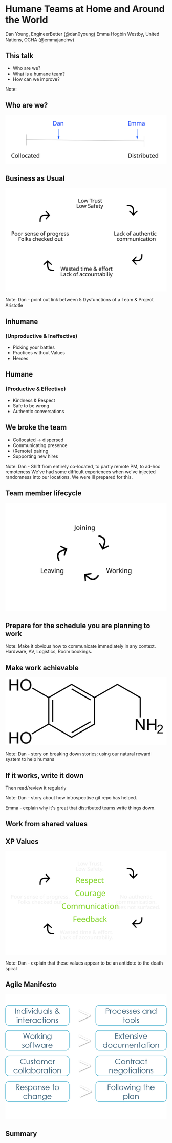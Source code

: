 # Humane Teams at Home and Around the World

Dan Young, EngineerBetter
(@dan0young)
Emma Hogbin Westby, United Nations, OCHA
(@emmajanehw)



## This talk

- Who are we?
- What is a humane team?
- How can we improve?

Note:



## Who are we?
![Sliding Scale](/images/sliding-scale.svg "Sliding Scale")



## Business as Usual
![Death Spiral](/images/death-spiral.svg "Death Spiral")

Note:
Dan - point out link between 5 Dysfunctions of a Team & Project Aristotle



## Inhumane
### (Unproductive & Ineffective)

* Picking your battles
* Practices without Values
* Heroes



## Humane
### (Productive & Effective)

* Kindness & Respect
* Safe to be wrong
* Authentic conversations



## We broke the team
* Collocated → dispersed
* Communicating presence
* (Remote) pairing
* Supporting new hires

Note: Dan - Shift from entirely co-located, to partly remote PM, to ad-hoc remoteness
We've had some difficult experiences when we've injected randomness into our locations. We were ill prepared for this.



## Team member lifecycle

![Lifecycle](/images/lifecycle.svg "Lifecycle")



## Prepare for the schedule you are planning to work

Note: Make it obvious how to communicate immediately in any context. Hardware, AV, Logistics, Room bookings.



## Make work achievable
![Dopamine](/images/dopamine.png "Dopamine")

Note: Dan - story on breaking down stories; using our natural reward system to help humans



## If it works, write it down
Then read/review it regularly

Note:
Dan - story about how introspective git repo has helped.

Emma - explain why it's great that distributed teams write things down.



## Work from shared values



## XP Values
![Death Spiral Antidote](/images/death-spiral-antidote.svg "Death Spiral Antidote")

Note: Dan - explain that these values appear to be an antidote to the death spiral



## Agile Manifesto
![Agile Manifesto](/images/agile-manifesto.png "Agile Manifesto")



## Summary
